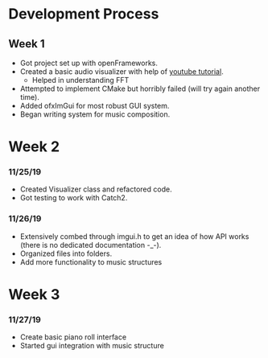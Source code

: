 # Development Process

## Week 1
- Got project set up with openFrameworks.
- Created a basic audio visualizer with help of [youtube tutorial](https://www.youtube.com/watch?v=IiTsE7P-GDs&list=PL4neAtv21WOmrV8z9rSzL20QpdLU1zJLr&index=37&t=481s).
	- Helped in understanding FFT
- Attempted to implement CMake but horribly failed (will try again another time).
- Added ofxImGui for most robust GUI system.
- Began writing system for music composition.

# Week 2
### 11/25/19
- Created Visualizer class and refactored code.
- Got testing to work with Catch2.
### 11/26/19
- Extensively combed through imgui.h to get an idea of how API works (there is no dedicated documentation -_-).
- Organized files into folders.
- Add more functionality to music structures

# Week 3
### 11/27/19
- Create basic piano roll interface
- Started gui integration with music structure